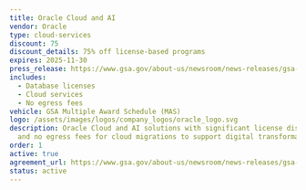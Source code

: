 ```yaml
---
title: Oracle Cloud and AI
vendor: Oracle
type: cloud-services
discount: 75
discount_details: 75% off license-based programs
expires: 2025-11-30
press_release: https://www.gsa.gov/about-us/newsroom/news-releases/gsa-to-accelerate-cost-savings-for-government-in-partnership-with-oracle-07072025
includes:
  - Database licenses
  - Cloud services
  - No egress fees
vehicle: GSA Multiple Award Schedule (MAS)
logo: /assets/images/logos/company_logos/oracle_logo.svg
description: Oracle Cloud and AI solutions with significant license discounts
  and no egress fees for cloud migrations to support digital transformation.
order: 1
active: true
agreement_url: https://www.gsa.gov/about-us/newsroom/news-releases/gsa-to-accelerate-cost-savings-for-government-in-partnership-with-oracle-07072025
status: active
---
```

